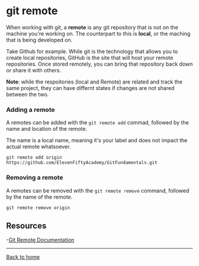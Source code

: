 # git remote

When working with git, a **remote** is any git repository that is not on the machine you're working on. The counterpart to this is **local**, or the maching that is being developed on. 

Take Github for example. While git is the technology that allows you to create local repositories, GitHub is the site that will host your remote repositories. Once stored remotely, you can bring that repository back down or share it with others. 

**Note**: while the respoitories (local and Remote) are related and track the same project, they can have differnt states if changes are not shared between the two. 

### Adding a remote
A remotes can be added with the `git remote add` commad, followed by the name and location of the remote. 

The name is a local name, meaning it's your label and does not impact the actual remote whatsoever. 

```
git remote add origin https://github.com/ElevenFiftyAcademy/GitFundamentals.git
```
### Removing a remote 

A remotes can be removed with the `git remote remove` command, followed by the name of the remote. 

```
git remote remove origin
```

## Resources 
-[Git Remote Documentation](https://git-scm.com/docs/git-remote)

---

[Back to home](../README.md)
